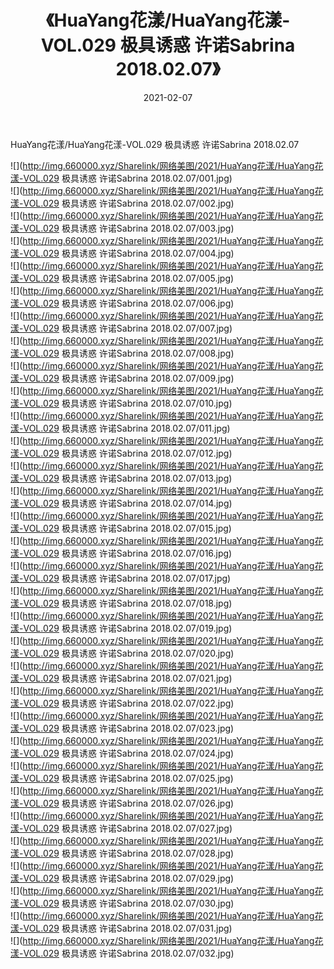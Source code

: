 ﻿---
layout: post
title:  《HuaYang花漾/HuaYang花漾-VOL.029 极具诱惑 许诺Sabrina 2018.02.07》
date:   2021-02-07
img: http://img.660000.xyz/Sharelink/网络美图/2021/HuaYang花漾/HuaYang花漾-VOL.029 极具诱惑 许诺Sabrina 2018.02.07/000.jpg
categories: [美女, 清纯, 唯美]
---

HuaYang花漾/HuaYang花漾-VOL.029 极具诱惑 许诺Sabrina 2018.02.07

 ![](http://img.660000.xyz/Sharelink/网络美图/2021/HuaYang花漾/HuaYang花漾-VOL.029 极具诱惑 许诺Sabrina 2018.02.07/001.jpg) <br>![](http://img.660000.xyz/Sharelink/网络美图/2021/HuaYang花漾/HuaYang花漾-VOL.029 极具诱惑 许诺Sabrina 2018.02.07/002.jpg) <br>![](http://img.660000.xyz/Sharelink/网络美图/2021/HuaYang花漾/HuaYang花漾-VOL.029 极具诱惑 许诺Sabrina 2018.02.07/003.jpg) <br>![](http://img.660000.xyz/Sharelink/网络美图/2021/HuaYang花漾/HuaYang花漾-VOL.029 极具诱惑 许诺Sabrina 2018.02.07/004.jpg) <br>![](http://img.660000.xyz/Sharelink/网络美图/2021/HuaYang花漾/HuaYang花漾-VOL.029 极具诱惑 许诺Sabrina 2018.02.07/005.jpg) <br>![](http://img.660000.xyz/Sharelink/网络美图/2021/HuaYang花漾/HuaYang花漾-VOL.029 极具诱惑 许诺Sabrina 2018.02.07/006.jpg) <br>![](http://img.660000.xyz/Sharelink/网络美图/2021/HuaYang花漾/HuaYang花漾-VOL.029 极具诱惑 许诺Sabrina 2018.02.07/007.jpg) <br>![](http://img.660000.xyz/Sharelink/网络美图/2021/HuaYang花漾/HuaYang花漾-VOL.029 极具诱惑 许诺Sabrina 2018.02.07/008.jpg) <br>![](http://img.660000.xyz/Sharelink/网络美图/2021/HuaYang花漾/HuaYang花漾-VOL.029 极具诱惑 许诺Sabrina 2018.02.07/009.jpg) <br>![](http://img.660000.xyz/Sharelink/网络美图/2021/HuaYang花漾/HuaYang花漾-VOL.029 极具诱惑 许诺Sabrina 2018.02.07/010.jpg) <br>![](http://img.660000.xyz/Sharelink/网络美图/2021/HuaYang花漾/HuaYang花漾-VOL.029 极具诱惑 许诺Sabrina 2018.02.07/011.jpg) <br>![](http://img.660000.xyz/Sharelink/网络美图/2021/HuaYang花漾/HuaYang花漾-VOL.029 极具诱惑 许诺Sabrina 2018.02.07/012.jpg) <br>![](http://img.660000.xyz/Sharelink/网络美图/2021/HuaYang花漾/HuaYang花漾-VOL.029 极具诱惑 许诺Sabrina 2018.02.07/013.jpg) <br>![](http://img.660000.xyz/Sharelink/网络美图/2021/HuaYang花漾/HuaYang花漾-VOL.029 极具诱惑 许诺Sabrina 2018.02.07/014.jpg) <br>![](http://img.660000.xyz/Sharelink/网络美图/2021/HuaYang花漾/HuaYang花漾-VOL.029 极具诱惑 许诺Sabrina 2018.02.07/015.jpg) <br>![](http://img.660000.xyz/Sharelink/网络美图/2021/HuaYang花漾/HuaYang花漾-VOL.029 极具诱惑 许诺Sabrina 2018.02.07/016.jpg) <br>![](http://img.660000.xyz/Sharelink/网络美图/2021/HuaYang花漾/HuaYang花漾-VOL.029 极具诱惑 许诺Sabrina 2018.02.07/017.jpg) <br>![](http://img.660000.xyz/Sharelink/网络美图/2021/HuaYang花漾/HuaYang花漾-VOL.029 极具诱惑 许诺Sabrina 2018.02.07/018.jpg) <br>![](http://img.660000.xyz/Sharelink/网络美图/2021/HuaYang花漾/HuaYang花漾-VOL.029 极具诱惑 许诺Sabrina 2018.02.07/019.jpg) <br>![](http://img.660000.xyz/Sharelink/网络美图/2021/HuaYang花漾/HuaYang花漾-VOL.029 极具诱惑 许诺Sabrina 2018.02.07/020.jpg) <br>![](http://img.660000.xyz/Sharelink/网络美图/2021/HuaYang花漾/HuaYang花漾-VOL.029 极具诱惑 许诺Sabrina 2018.02.07/021.jpg) <br>![](http://img.660000.xyz/Sharelink/网络美图/2021/HuaYang花漾/HuaYang花漾-VOL.029 极具诱惑 许诺Sabrina 2018.02.07/022.jpg) <br>![](http://img.660000.xyz/Sharelink/网络美图/2021/HuaYang花漾/HuaYang花漾-VOL.029 极具诱惑 许诺Sabrina 2018.02.07/023.jpg) <br>![](http://img.660000.xyz/Sharelink/网络美图/2021/HuaYang花漾/HuaYang花漾-VOL.029 极具诱惑 许诺Sabrina 2018.02.07/024.jpg) <br>![](http://img.660000.xyz/Sharelink/网络美图/2021/HuaYang花漾/HuaYang花漾-VOL.029 极具诱惑 许诺Sabrina 2018.02.07/025.jpg) <br>![](http://img.660000.xyz/Sharelink/网络美图/2021/HuaYang花漾/HuaYang花漾-VOL.029 极具诱惑 许诺Sabrina 2018.02.07/026.jpg) <br>![](http://img.660000.xyz/Sharelink/网络美图/2021/HuaYang花漾/HuaYang花漾-VOL.029 极具诱惑 许诺Sabrina 2018.02.07/027.jpg) <br>![](http://img.660000.xyz/Sharelink/网络美图/2021/HuaYang花漾/HuaYang花漾-VOL.029 极具诱惑 许诺Sabrina 2018.02.07/028.jpg) <br>![](http://img.660000.xyz/Sharelink/网络美图/2021/HuaYang花漾/HuaYang花漾-VOL.029 极具诱惑 许诺Sabrina 2018.02.07/029.jpg) <br>![](http://img.660000.xyz/Sharelink/网络美图/2021/HuaYang花漾/HuaYang花漾-VOL.029 极具诱惑 许诺Sabrina 2018.02.07/030.jpg) <br>![](http://img.660000.xyz/Sharelink/网络美图/2021/HuaYang花漾/HuaYang花漾-VOL.029 极具诱惑 许诺Sabrina 2018.02.07/031.jpg) <br>![](http://img.660000.xyz/Sharelink/网络美图/2021/HuaYang花漾/HuaYang花漾-VOL.029 极具诱惑 许诺Sabrina 2018.02.07/032.jpg) <br>